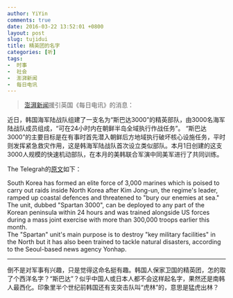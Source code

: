 ```yaml
---
author: YiYin
comments: true
date: 2016-03-22 13:52:01 +0800
layout: post
slug: tujidui
title: 精英团的名字
categories: [听]
tags:
-  时事
-  社会
-  澎湃新闻
-  每日电讯
---
```

<div class="quote"> <blockquote>
    	<a href="http://www.thepaper.cn/newsDetail_forward_1446461">澎湃新闻</a>援引英国《每日电讯》的消息：
    </blockquote>
</div>

近日，韩国海军陆战队组建了一支名为“斯巴达3000”的精英部队，由3000名海军陆战队成员组成，“可在24小时内在朝鲜半岛全域执行作战任务”。 “斯巴达3000”的主要目标是在有事时首先潜入朝鲜后方地域执行破坏核心设施任务，平时则发挥紧急救灾作用，这是韩海军陆战队首次设立类似部队。本月1日创建的这支3000人规模的快速机动部队，在本月的美韩联合军演中同美军进行了共同训练。


<div class="readreview">
The Telegrah的<a href="http://www.telegraph.co.uk/news/worldnews/asia/northkorea/12199786/South-Korea-unveils-elite-Spartan-3000-force-as-Kim-Jong-un-threatens-to-bury-our-enemies-at-sea.html">原文</a>如下：
</div>

South Korea has formed an elite force of 3,000 marines which is poised to carry out raids inside North Korea after Kim Jong-un, the regime&#39;s leader, ramped up coastal defences and threatened to "bury our enemies at sea."           
The unit, dubbed "Spartan 3000", can be deployed to any part of the Korean peninsula within 24 hours and was trained alongside US forces during a mass joint exercise with more than 300,000 troops earlier this month.             
The "Spartan" unit&#39;s main purpose is to destroy "key military facilities" in the North but it has also been trained to tackle natural disasters, according to the Seoul-based news agency Yonhap.

<hr/>
<div class="commentsonquote">
<div class="yiyin">倒不是对军事有兴趣，只是觉得这命名挺有趣。韩国人保家卫国的精英团，怎的取了个西洋名字？“斯巴达”？似乎中国人或日本人都不会这样起名字，果然还是南韩人最西化。印象里半个世纪前韩国还有支突击队叫“虎林”的，意思是猛虎出林？
</div>
</div>


